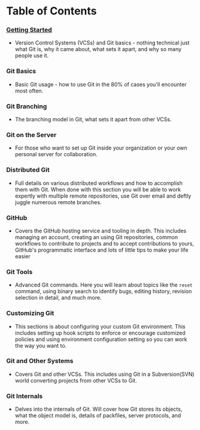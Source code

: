 # Table of Contents

### [Getting Started](1_getting_started.md)
- Version Control Systems (VCSs) and Git basics - nothing technical just what Git is, why it came about, what sets it apart, and why so many people use it.

### Git Basics
- Basic Git usage - how to use Git in the 80% of cases you'll encounter most often. 

### Git Branching
- The branching model in Git, what sets it apart from other VCSs.

### Git on the Server
- For those who want to set up Git inside your organization or your own personal server for collaboration.

### Distributed Git
- Full details on various distributed workflows and how to accomplish them with Git. When done with this section you will be able to work expertly with multiple remote repositories, use Git over email and deftly juggle numerous remote branches.

### GitHub
- Covers the GitHub hosting service and tooling in depth. This includes managing an account, creating an using Git repositories, common workflows to contribute to projects and to accept contributions to yours, GitHub's programmatic interface and lots of little tips to make your life easier

### Git Tools
- Advanced Git commands. Here you will learn about topics like the `reset` command, using binary search to identify bugs, editing history, revision selection in detail, and much more.

### Customizing Git
- This sections is about configuring your custom Git environment. This includes setting up hook scripts to enforce or encourage customized policies and using environment configuration setting so you can work the way you want to. 

### Git and Other Systems
- Covers Git and other VCSs. This includes using Git in a Subversion(SVN) world converting projects from other VCSs to Git.

### Git Internals
- Delves into the internals of Git. Will cover how Git stores its objects, what the object model is, details of packfiles, server protocols, and more. 

